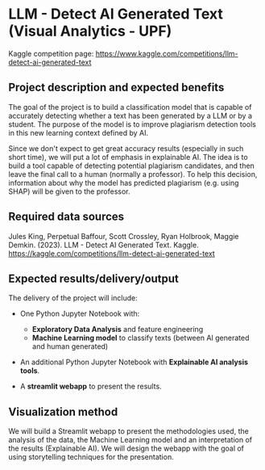 # LLM - Detect AI Generated Text (Visual Analytics - UPF)

Kaggle competition page: https://www.kaggle.com/competitions/llm-detect-ai-generated-text

## Project description and expected benefits

The goal of the project is to build a classification model that is capable of accurately detecting whether a text has been generated by a LLM or by a student. The purpose of the model is to improve plagiarism detection tools in this new learning context defined by AI.

Since we don't expect to get great accuracy results (especially in such short time), we will put a lot of emphasis in explainable AI. The idea is to build a tool capable of detecting potential plagiarism candidates, and then leave the final call to a human (normally a professor). To help this decision, information about why the model has predicted plagiarism (e.g. using SHAP) will be given to the professor.

## Required data sources

Jules King, Perpetual Baffour, Scott Crossley, Ryan Holbrook, Maggie Demkin. (2023). LLM - Detect AI Generated Text. Kaggle. https://kaggle.com/competitions/llm-detect-ai-generated-text

## Expected results/delivery/output

The delivery of the project will include:

- One Python Jupyter Notebook with:
    - **Exploratory Data Analysis** and feature engineering
    - **Machine Learning model** to classify texts (between AI generated and human generated)

- An additional Python Jupyter Notebook with **Explainable AI analysis tools**.

- A **streamlit webapp** to present the results.

## Visualization method

We will build a Streamlit webapp to present the methodologies used, the analysis of the data, the Machine Learning model and an interpretation of the results (Explainable AI). We will design the webapp with the goal of using storytelling techniques for the presentation.
